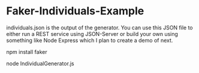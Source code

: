 # Faker-Individuals-Example

individuals.json is the output of the generator. You can use this JSON file to either run a REST service using JSON-Server or build your
own using something like Node Express which I plan to create a demo of next. 

npm install faker

node IndividualGenerator.js